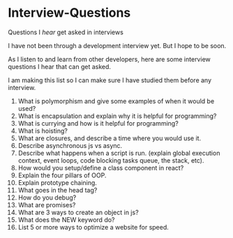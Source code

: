 # Interview-Questions
Questions I *hear* get asked in interviews

I have not been through a development interview yet. But I hope to be soon. 

As I listen to and learn from other developers, here are some interview questions I hear that can get asked.

I am making this list so I can make sure I have studied them before any interview. 

1. What is polymorphism and give some examples of when it would be used?
2. What is encapsulation and explain why it is helpful for programming?
3. What is currying and how is it helpful for programming?
4. What is hoisting?
5. What are closures, and describe a time where you would use it.
6. Describe asynchronous js vs async. 
7. Describe what happens when a script is run. (explain global execution context, event loops, code blocking tasks queue, the stack, etc). 
8. How would you setup/define a class component in react? 
9. Explain the four pillars of OOP. 
10. Explain prototype chaining. 
11. What goes in the head tag? 
12. How do you debug? 
13. What are promises? 
14. What are 3 ways to create an object in js?
15. What does the NEW keyword do?
16. List 5 or more ways to optimize a website for speed. 


